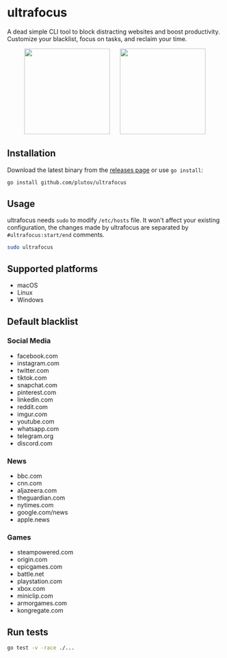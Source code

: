 # ultrafocus

A dead simple CLI tool to block distracting websites and boost productivity. Customize your blacklist, focus on tasks, and reclaim your time.

<p align="center" width="100%">
    <img src="https://github.com/plutov/ultrafocus/blob/main/screenshots/domains.png" hspace="10" height="200px">
    <img src="https://github.com/plutov/ultrafocus/blob/main/screenshots/status.png" hspace="10" height="200px">
</p>

## Installation

Download the latest binary from the [releases page](https://github.com/plutov/ultrafocus/releases/latest) or use `go install`:

```bash
go install github.com/plutov/ultrafocus
```

## Usage

ultrafocus needs `sudo` to modify `/etc/hosts` file. It won't affect your existing configuration, the changes made by ultrafocus are separated by `#ultrafocus:start/end` comments.

```bash
sudo ultrafocus
```

## Supported platforms

- macOS
- Linux
- Windows

## Default blacklist

### Social Media
* facebook.com
* instagram.com
* twitter.com
* tiktok.com
* snapchat.com
* pinterest.com
* linkedin.com
* reddit.com
* imgur.com
* youtube.com
* whatsapp.com
* telegram.org
* discord.com

### News
* bbc.com
* cnn.com
* aljazeera.com
* theguardian.com
* nytimes.com
* google.com/news
* apple.news

### Games
* steampowered.com
* origin.com
* epicgames.com
* battle.net
* playstation.com
* xbox.com
* miniclip.com
* armorgames.com
* kongregate.com

## Run tests

```bash
go test -v -race ./...
```
